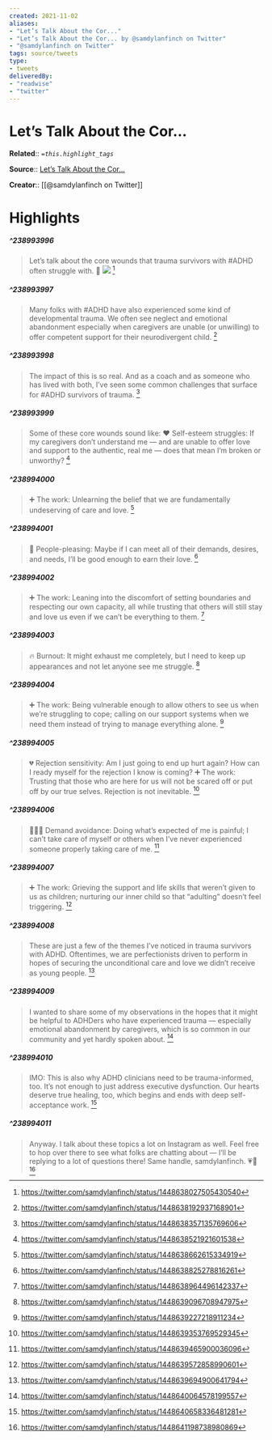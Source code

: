 ```yaml
---
created: 2021-11-02
aliases:
- "Let’s Talk About the Cor..."
- "Let’s Talk About the Cor... by @samdylanfinch on Twitter"
- "@samdylanfinch on Twitter"
tags: source/tweets
type: 
- tweets
deliveredBy: 
- "readwise"
- "twitter"
---
```

# Let’s Talk About the Cor...

**Related**:: 
*`=this.highlight_tags`*

**Source**:: [Let’s Talk About the Cor...](https://twitter.com/samdylanfinch/status/1448638027505430540)

**Creator**:: [[@samdylanfinch on Twitter]]

# Highlights
##### ^238993996
  
> Let’s talk about the core wounds that trauma survivors with \#ADHD often struggle with. 💬 
> ![](https://pbs.twimg.com/media/FBqYm73UcAo0NlN.jpg) 
  [^238993996]

[^238993996]:  https://twitter.com/samdylanfinch/status/1448638027505430540

##### ^238993997
  
> Many folks with \#ADHD have also experienced some kind of developmental trauma. We often see neglect and emotional abandonment especially when caregivers are unable (or unwilling) to offer competent support for their neurodivergent child. 
  [^238993997]

[^238993997]:  https://twitter.com/samdylanfinch/status/1448638192937168901

##### ^238993998
  
> The impact of this is so real. And as a coach and as someone who has lived with both, I’ve seen some common challenges that surface for \#ADHD survivors of trauma. 
  [^238993998]

[^238993998]:  https://twitter.com/samdylanfinch/status/1448638357135769606

##### ^238993999
  
> Some of these core wounds sound like:
> ♥️ Self-esteem struggles: If my caregivers don’t understand me — and are unable to offer love and support to the authentic, real me — does that mean I’m broken or unworthy? 
  [^238993999]

[^238993999]:  https://twitter.com/samdylanfinch/status/1448638521921601538

##### ^238994000
  
> ➕ The work: Unlearning the belief that we are fundamentally undeserving of care and love. 
  [^238994000]

[^238994000]:  https://twitter.com/samdylanfinch/status/1448638662615334919

##### ^238994001
  
> 👥 People-pleasing: Maybe if I can meet all of their demands, desires, and needs, I’ll be good enough to earn their love. 
  [^238994001]

[^238994001]:  https://twitter.com/samdylanfinch/status/1448638825278816261

##### ^238994002
  
> ➕ The work: Leaning into the discomfort of setting boundaries and respecting our own capacity, all while trusting that others will still stay and love us even if we can’t be everything to them. 
  [^238994002]

[^238994002]:  https://twitter.com/samdylanfinch/status/1448638964496142337

##### ^238994003
  
> 🔥 Burnout: It might exhaust me completely, but I need to keep up appearances and not let anyone see me struggle. 
  [^238994003]

[^238994003]:  https://twitter.com/samdylanfinch/status/1448639096708947975

##### ^238994004
  
> ➕ The work: Being vulnerable enough to allow others to see us when we’re struggling to cope; calling on our support systems when we need them instead of trying to manage everything alone. 
  [^238994004]

[^238994004]:  https://twitter.com/samdylanfinch/status/1448639227218911234

##### ^238994005
  
> 💔 Rejection sensitivity: Am I just going to end up hurt again? How can I ready myself for the rejection I know is coming?
> ➕ The work: Trusting that those who are here for us will not be scared off or put off by our true selves. Rejection is not inevitable. 
  [^238994005]

[^238994005]:  https://twitter.com/samdylanfinch/status/1448639353769529345

##### ^238994006
  
> 🏃🏻‍♂️ Demand avoidance: Doing what’s expected of me is painful; I can’t take care of myself or others when I’ve never experienced someone properly taking care of me. 
  [^238994006]

[^238994006]:  https://twitter.com/samdylanfinch/status/1448639465900036096

##### ^238994007
  
> ➕ The work: Grieving the support and life skills that weren’t given to us as children; nurturing our inner child so that “adulting” doesn’t feel triggering. 
  [^238994007]

[^238994007]:  https://twitter.com/samdylanfinch/status/1448639572858990601

##### ^238994008
  
> These are just a few of the themes I’ve noticed in trauma survivors with ADHD. 
> Oftentimes, we are perfectionists driven to perform in hopes of securing the unconditional care and love we didn’t receive as young people. 
  [^238994008]

[^238994008]:  https://twitter.com/samdylanfinch/status/1448639694900641794

##### ^238994009
  
> I wanted to share some of my observations in the hopes that it might be helpful to ADHDers who have experienced trauma — especially emotional abandonment by caregivers, which is so common in our community and yet hardly spoken about. 
  [^238994009]

[^238994009]:  https://twitter.com/samdylanfinch/status/1448640064578199557

##### ^238994010
  
> IMO: This is also why ADHD clinicians need to be trauma-informed, too.
> It’s not enough to just address executive dysfunction. Our hearts deserve true healing, too, which begins and ends with deep self-acceptance work. 
  [^238994010]

[^238994010]:  https://twitter.com/samdylanfinch/status/1448640658336481281

##### ^238994011
  
> Anyway. I talk about these topics a lot on Instagram as well. Feel free to hop over there to see what folks are chatting about — I’ll be replying to a lot of questions there!
> Same handle, samdylanfinch. 💗🧠 
  [^238994011]

[^238994011]:  https://twitter.com/samdylanfinch/status/1448641198738980869

